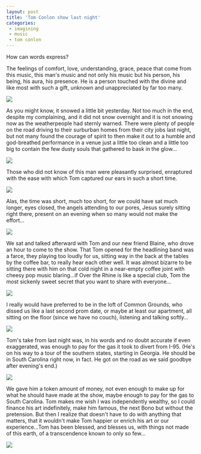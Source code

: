 ```yaml
---
layout: post
title: 'Tom Conlon show last night'
categories:
 - imagining
 - music
 - tom conlon
---
```


How can words express?

The feelings of comfort, love, understanding, grace, peace that come from this music, this man's music and not only his music but his person, his being, his aura, his presence. He is a person touched with the divine and like most with such a gift, unknown and unappreciated by far too many.
 
![](/assets/2003/02/DSCN0435.JPG)

As you might know, it snowed a little bit yesterday. Not too much in the end, despite my complaining, and it did not snow overnight and it is not snowing now as the weatherpeople had sternly warned. There were plenty of people on the road driving to their surburban homes from their city jobs last night, but not many found the courage of spirit to then make it out to a humble and god-breathed performance in a venue just a little too clean and a little too big to contain the few dusty souls that gathered to bask in the glow...
 
![](/assets/2003/02/DSCN0443.JPG)

Those who did not know of this man were pleasantly surprised, enraptured with the ease with which Tom captured our ears in such a short time.

![](/assets/2003/02/DSCN0438.JPG)

Alas, the time was short, much too short, for we could have sat much longer, eyes closed, the angels attending to our pores, Jesus surely sitting right there, present on an evening when so many would not make the effort...

![](/assets/2003/02/DSCN0448.JPG)

We sat and talked afterward with Tom and our new friend Blaine, who drove an hour to come to the show. That Tom opened for the headlining band was a farce, they playing too loudly for us, sitting way in the back at the tables by the coffee bar, to really hear each other well. It was almost bizarre to be sitting there with him on that cold night in a near-empty coffee joint with cheesy pop music blaring...if Over the Rhine is like a special club, Tom the most sickenly sweet secret that you want to share with everyone...
 
![](/assets/2003/02/DSCN0449.JPG)

I really would have preferred to be in the loft of Common Grounds, who dissed us like a last second prom date, or maybe at least our apartment, all sitting on the floor (since we have no couch), listening and talking softly...

![](/assets/2003/02/DSCN0450.JPG)

Tom's take from last night was, in his words and no doubt accurate if even exaggerated, was enough to pay for the gas it took to divert from I-95. (He's on his way to a tour of the southern states, starting in Georgia. He should be in South Carolina right now, in fact. He got on the road as we said goodbye after evening's end.)

![](/assets/2003/02/DSCN0452.JPG) 

We gave him a token amount of money, not even enough to make up for what he should have made at the show, maybe enough to pay for the gas to South Carolina. Tom makes me wish I was independently wealthy, so I could finance his art indefinitely, make him famous, the next Bono but without the pretension. But then I realize that doesn't have to do with anything that matters, that it wouldn't make Tom happier or enrich his art or our experience...Tom has been blessed, and blesses us, with things not made of this earth, of a transcendence known to only so few...

![](/assets/2003/02/DSCN0456.JPG)

